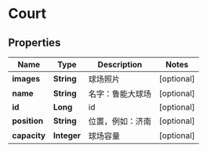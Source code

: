 
# Court

## Properties
Name | Type | Description | Notes
------------ | ------------- | ------------- | -------------
**images** | **String** | 球场照片 |  [optional]
**name** | **String** | 名字：鲁能大球场 |  [optional]
**id** | **Long** | id |  [optional]
**position** | **String** | 位置，例如：济南 |  [optional]
**capacity** | **Integer** | 球场容量 |  [optional]



